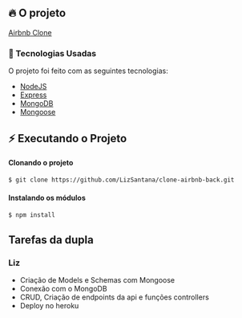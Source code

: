## :fire: O projeto

[Airbnb Clone](https://airbnb-clone-desafio.herokuapp.com/api/locacao) 

### :rocket: Tecnologias Usadas

O projeto foi feito com as seguintes tecnologias:

- [NodeJS](https://nodejs.org/en/)
- [Express](https://expressjs.com/)
- [MongoDB](https://www.mongodb.com/)
- [Mongoose](https://mongoosejs.com/)

## :zap: Executando o Projeto

#### Clonando o projeto

```sh
$ git clone https://github.com/LizSantana/clone-airbnb-back.git
```

#### Instalando os módulos

```sh
$ npm install
```

## Tarefas da dupla

### Liz
 -  Criação de Models e Schemas com Mongoose
 - Conexão com o MongoDB
 - CRUD, Criação de endpoints da api e funções controllers
 - Deploy no heroku